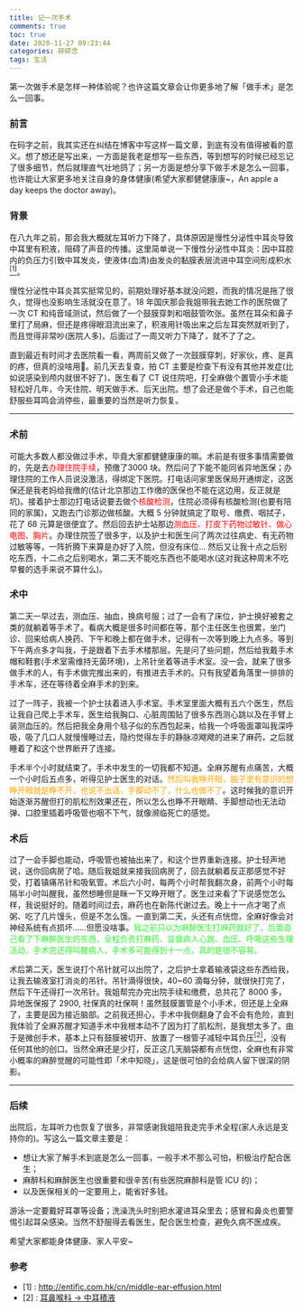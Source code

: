 ```yaml
---
title: 记一次手术
comments: true
toc: true
date: 2020-11-27 09:23:44
categories: 碎碎念
tags: 生活
---
```


第一次做手术是怎样一种体验呢？也许这篇文章会让你更多地了解「做手术」是怎么一回事。

<!-- more -->

### 前言

在码字之前，我其实还在纠结在博客中写这样一篇文章，到底有没有值得被看的意义。想了想还是写出来，一方面是我老是想写一些东西，等到想写的时候已经忘记了很多细节，然后就理直气壮地鸽了；另一方面是想分享下做手术是怎么一回事，也许能让大家更多地关注自身的身体健康(希望大家都健健康康~，An apple a day keeps the doctor away)。

### 背景

在八九年之前，那会我大概就左耳听力下降了，具体原因是慢性分泌性中耳炎导致中耳里有积液，阻碍了声音的传播。这里简单说一下<span>慢性分泌性中耳炎</span>：因中耳腔内的负压力引致中耳发炎，使液体(血清)由发炎的黏膜表层流进中耳空间形成积水<a href="http://entific.com.hk/cn/middle-ear-effusion.html"><sup>\[1\]</sup></a>。

慢性分泌性中耳炎其实挺常见的，前期处理好基本就没问题，而我的情况是拖了很久，觉得也没影响生活就没在意了。18 年国庆那会我姐带我去她工作的医院做了一次 CT 和纯音域测试，然后做了一个鼓膜穿刺和咽鼓管吹张。虽然在耳朵和鼻子里打了局麻，但还是疼得眼泪流出来了，积液用针吸出来之后左耳突然就听到了，而且觉得非常吵(医院人多)。后面过了一周又听力下降了，就不了了之。

直到最近有时间才去医院看一看，两周前又做了一次鼓膜穿刺，好家伙，疼、是真的疼，但真的没啥用🤣。前几天去复查，拍 CT 主要是检查下有没有其他并发症(比如说感染到颅内就很不好了)，医生看了 CT 说住院吧，打全麻做个置管小手术能轻松好几年，今天住院、明天做手术、后天出院。想了会还是做个手术，自己也能舒服些耳鸣会消停些，最重要的当然是听力恢复。

--- 

### 术前

可能大多数人都没做过手术，毕竟大家都健健康康的嘛。术前是有很多事情需要做的，先是去<span style="color:red;">办理住院手续</span>，预缴了3000 块。然后问了下能不能同省异地医保；办理住院的工作人员说没激活，得绑定下医院。打电话问家里医保局开通绑定，这医保还是我老妈给我缴的(估计北京那边工作缴的医保也不能在这边用，反正就是坑)。接着护士那边打电话说要去做个<span style="color:red;">核酸检测</span>，住院必须得有核酸检测(也要有陪同的家属)，又跑去门诊那边做核酸。大概 5 分钟就搞定了取号、缴费、咽拭子，花了 68 元算是很便宜了。然后回去护士站那边<span style="color:red;">测血压、打皮下药物过敏针、做心电图、胸片</span>。办理住院签了很多字，以及护士和医生问了两次过往病史、有无药物过敏等等，一阵折腾下来算是办好了入院，但没有床位... 然后又让我十点之后别吃东西，十二点之后别喝水，第二天不能吃东西也不能喝水(这对我这种周末不吃早餐的选手来说不算什么)。

### 术中

第二天一早过去，测血压、抽血，换病号服；过了一会有了床位，护士换好被套之类的就躺着等手术了。看病大概是很多时间都在等，那个主任医生也很累，坐门诊、回来给病人换药、下午和晚上都在做手术，记得有一次等到晚上九点多。等到下午两点多才叫我，于是跟着下去手术楼那层。先是问了些问题，然后给我戴手术帽和鞋套(手术室需维持无菌环境)，上吊针坐着等进手术室。没一会，就来了很多做手术的人，有手术做完推出来的，有推进去手术的。只有我望着角落里一排排的手术车，还在等待着全麻手术的到来。

过了一阵子，我被一个护士扶着进入手术室。手术室里面大概有五六个医生，然后让我自己爬上手术车，医生给我胸口、心脏周围贴了很多东西测心跳以及在手臂上装测血压的。然后把我全身用个毯子似的东西包起来，给我一个呼吸面罩叫我深呼吸，吸了几口人就慢慢睡过去，隐约觉得左手的静脉凉飕飕的进来了麻药，之后就睡着了和这个世界断开了连接。

手术半个小时就结束了。手术中发生的一切我都不知道。全麻苏醒有点痛苦，大概一个小时后五点多，听得见护士医生的对话。<span style="color:orange;">然后叫我睁开眼，脑子里有意识的想睁开眼就是睁不开，也说不出话，手脚动不了，什么也做不了</span>。这时候我的意识开始逐渐苏醒但打的肌松剂效果还在，所以怎么也睁不开眼睛、手脚想动也无法动弹、口腔里插着呼吸管也咽不下气，就像濒临死亡的感觉。

### 术后

过了一会手脚也能动，呼吸管也被抽出来了，和这个世界重新连接。护士轻声地说，送你回病房了哈。随后我姐就来接我回病房了，回去就躺着反正那感觉不好受，打着镇痛吊针和吸氧管。术后六小时，每两个小时帮我翻次身，前两个小时每隔半小时叫醒我，虽然想睡但是眯一下又睁开眼了。医生过来看了下说感觉怎么样，我说挺好的。随着时间过去，麻药也在新陈代谢过去。晚上十一点才喝了点粥、吃了几片馒头，但是不怎么饿。一直到第二天，头还有点恍惚，全麻好像会对神经系统有点损坏……但愿没啥事。<span style="color:#32f132;">我之前只以为麻醉医生打麻药就好了，后面自己看了下麻醉医生的东西，全程负责打麻药、监督病人心跳、血压、呼吸这些生理活动，手术完还得叫醒病人，手术多可能得到十一点，真的是很不容易。</span>

术后第二天，医生说打个吊针就可以出院了，之后护士拿着输液袋这些东西给我，让我去输液室打消炎的吊针。吊针滴得很快，40~60 滴每分钟，就很快打完了，然后下午还得打一次吊针。我姐帮完办完出院手续和缴费，总共花了 8000 多，异地医保报了 2900, 社保真的社保啊！虽然鼓膜置管是个小手术，但还是上全麻了，主要是因为接近脑部。之前我还担心，手术中我侧翻身了会不会有危险，直到我体验了全麻苏醒才知道手术中我根本动不了因为打了肌松剂，是我想太多了。由于是微创手术，基本上只有鼓膜被切开、放置了一根管子减轻中耳负压<a href="http://www.dryahoo.org.tw/%E6%AC%A1%E7%B6%B2%E9%A0%81/%E8%A1%9B%E6%95%99%E8%B5%B0%E5%BB%8A/%E8%80%B3%E9%BC%BB%E5%96%89%E7%A7%91/%E4%B8%AD%E8%80%B3%E7%A9%8D%E6%B0%B4.htm"><sup>\[2\]</sup></a>，没有任何其他的创口。当然全麻还是少打，反正这几天脑袋都有点恍惚，全麻也有非常小概率的麻醉觉醒的可能性即「术中知晓」，这是很可怕的会给病人留下很深的阴影。

--- 

### 后续

出院后，左耳听力也恢复了很多，非常感谢我姐陪我走完手术全程(家人永远是支持你的)。写这么一篇文章主要是：

- 想让大家了解手术到底是怎么一回事，一般手术不那么可怕，积极治疗配合医生；
- 麻醉科和麻醉医生也很重要和很辛苦(有些医院麻醉科是管 ICU 的)；
- 以及医保相关的一定要用上，能省好多钱。

游泳一定要戴好耳罩等设备；洗澡洗头时别把水灌进耳朵里去；感冒和鼻炎也要警惕引起耳朵感染。当然不舒服得去看医生，配合医生检查，避免久病不医成疾。

希望大家都能身体健康、家人平安~ 



### 参考
- \[1\] : http://entific.com.hk/cn/middle-ear-effusion.html
- \[2\] : [耳鼻喉科 -> 中耳積液](http://www.dryahoo.org.tw/%E6%AC%A1%E7%B6%B2%E9%A0%81/%E8%A1%9B%E6%95%99%E8%B5%B0%E5%BB%8A/%E8%80%B3%E9%BC%BB%E5%96%89%E7%A7%91/%E4%B8%AD%E8%80%B3%E7%A9%8D%E6%B0%B4.htm)